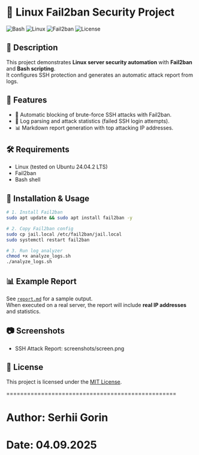 # 🔐 Linux Fail2ban Security Project

![Bash](https://img.shields.io/badge/language-bash-green)
![Linux](https://img.shields.io/badge/platform-linux-blue)
![Fail2ban](https://img.shields.io/badge/tool-fail2ban-orange)
![License](https://img.shields.io/badge/license-MIT-lightgrey)

## 📌 Description
This project demonstrates **Linux server security automation** with **Fail2ban** and **Bash scripting**.  
It configures SSH protection and generates an automatic attack report from logs.

## 🎯 Features
- 🚫 Automatic blocking of brute-force SSH attacks with Fail2ban.  
- 📑 Log parsing and attack statistics (failed SSH login attempts).  
- 📊 Markdown report generation with top attacking IP addresses.  

## 🛠 Requirements
- Linux (tested on Ubuntu 24.04.2 LTS)  
- Fail2ban  
- Bash shell  

## 🚀 Installation & Usage
```bash
# 1. Install Fail2ban
sudo apt update && sudo apt install fail2ban -y

# 2. Copy Fail2ban config
sudo cp jail.local /etc/fail2ban/jail.local
sudo systemctl restart fail2ban

# 3. Run log analyzer
chmod +x analyze_logs.sh
./analyze_logs.sh
```

## 📊 Example Report
See [`report.md`](./report.md) for a sample output.  
When executed on a real server, the report will include **real IP addresses** and statistics.

## 📷 Screenshots
 - SSH Attack Report: screenshots/screen.png

## 📜 License
This project is licensed under the [MIT License](./LICENSE).

=================================================
# Author: Serhii Gorin 
# Date: 04.09.2025
